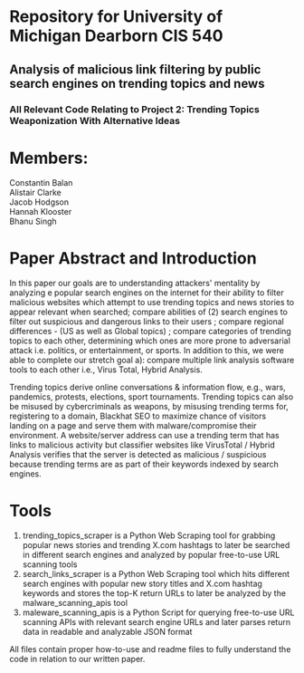 # Repository for University of Michigan Dearborn CIS 540 
## Analysis of malicious link filtering by public search engines on trending topics and news
### All Relevant Code Relating to Project 2: Trending Topics Weaponization With Alternative Ideas

# Members:
Constantin Balan  
Alistair Clarke  
Jacob Hodgson  
Hannah Klooster  
Bhanu Singh  

# Paper Abstract and Introduction
In this paper our goals are to understanding attackers' mentality by  analyzing e popular search engines on the internet for their ability to filter malicious websites which attempt to use trending topics and news stories to appear relevant when searched; compare abilities of (2) search engines to filter out suspicious and dangerous links to their users ; compare regional differences - (US as well as Global topics) ; compare categories of trending topics to each other, determining which ones are more prone to adversarial attack i.e. politics, or entertainment, or sports. In addition to this, we were able to complete our stretch goal a): compare multiple link analysis software tools to each other i.e., Virus Total, Hybrid Analysis. 

Trending topics derive online conversations & information flow, e.g., wars, pandemics, protests, elections, sport tournaments. Trending topics can also be misused by cybercriminals as weapons, by misusing trending terms for, registering to a domain, Blackhat SEO to maximize chance of visitors landing on a page and serve them with malware/compromise their environment. A website/server address can use a trending term that has links to malicious activity but classifier websites like VirusTotal / Hybrid Analysis verifies that the server is detected as malicious / suspicious because trending terms are as part of their keywords indexed by search engines.

# Tools

1. trending_topics_scraper is a Python Web Scraping tool for grabbing popular news stories and trending X.com hashtags to later be searched in different search engines and analyzed by popular free-to-use URL scanning tools
2. search_links_scraper is a Python Web Scraping tool which hits different search engines with popular new story titles and X.com hashtag keywords and stores the top-K return URLs to later be analyzed by the malware_scanning_apis tool
3. maleware_scanning_apis is a Python Script for querying free-to-use URL scanning APIs with relevant search engine URLs and later parses return data in readable and analyzable JSON format

All files contain proper how-to-use and readme files to fully understand the code in relation to our written paper.

